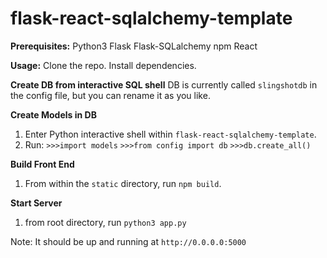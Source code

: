 # flask-react-sqlalchemy-template


**Prerequisites:**
Python3
Flask
Flask-SQLalchemy
npm
React

**Usage:**
Clone the repo. 
Install dependencies.

**Create DB from interactive SQL shell**
DB is currently called `slingshotdb` in the config file, but you can rename it as you like.

**Create Models in DB**
1) Enter Python interactive shell within `flask-react-sqlalchemy-template`. 
2) Run: 
`>>>import models`
`>>>from config import db`
`>>>db.create_all()`

**Build Front End**
1) From within the `static` directory, run `npm build`.

**Start Server**
1) from root directory, run `python3 app.py`

Note: It should be up and running at `http://0.0.0.0:5000`
